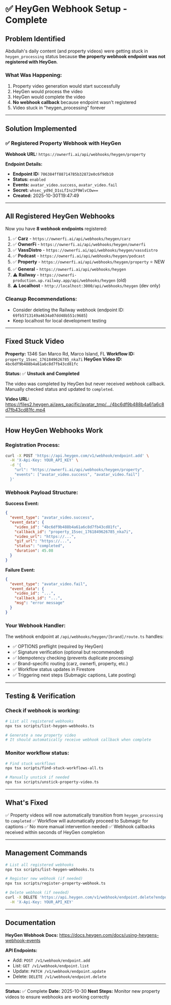# ✅ HeyGen Webhook Setup - Complete

## Problem Identified

Abdullah's daily content (and property videos) were getting stuck in `heygen_processing` status because **the property webhook endpoint was not registered with HeyGen**.

### What Was Happening:
1. Property video generation would start successfully
2. HeyGen would process the video
3. HeyGen would complete the video
4. **No webhook callback** because endpoint wasn't registered
5. Video stuck in "heygen_processing" forever

---

## Solution Implemented

### ✅ Registered Property Webhook with HeyGen

**Webhook URL:** `https://ownerfi.ai/api/webhooks/heygen/property`

**Endpoint Details:**
- **Endpoint ID:** `706384ff88714785b32872e0c6f9db10`
- **Status:** `enabled`
- **Events:** `avatar_video.success`, `avatar_video.fail`
- **Secret:** `whsec_yd9d_D1sLfInz2F9WlvCOw==`
- **Created:** 2025-10-30T19:47:49

---

## All Registered HeyGen Webhooks

Now you have **8 webhook endpoints** registered:

1. ✅ **Carz** - `https://ownerfi.ai/api/webhooks/heygen/carz`
2. ✅ **OwnerFi** - `https://ownerfi.ai/api/webhooks/heygen/ownerfi`
3. ✅ **VassDistro** - `https://ownerfi.ai/api/webhooks/heygen/vassdistro`
4. ✅ **Podcast** - `https://ownerfi.ai/api/webhooks/heygen/podcast`
5. ✅ **Property** - `https://ownerfi.ai/api/webhooks/heygen/property` ⭐ NEW
6. ✅ **General** - `https://ownerfi.ai/api/webhooks/heygen`
7. ⚠️  **Railway** - `https://ownerfi-production.up.railway.app/api/webhooks/heygen` (old)
8. ⚠️  **Localhost** - `http://localhost:3000/api/webhooks/heygen` (dev only)

### Cleanup Recommendations:
- Consider deleting the Railway webhook (endpoint ID: `69fb5713149a4634a07dd48b551c9685`)
- Keep localhost for local development testing

---

## Fixed Stuck Video

**Property:** 1346 San Marco Rd, Marco Island, FL
**Workflow ID:** `property_15sec_1761849626785_nka7i`
**HeyGen Video ID:** `4bc6df9b488b4a61a6c8d7fb43cd81fc`

**Status:** ✅ **Unstuck and Completed**

The video was completed by HeyGen but never received webhook callback. Manually checked status and updated to `completed`.

**Video URL:** https://files2.heygen.ai/aws_pacific/avatar_tmp/.../4bc6df9b488b4a61a6c8d7fb43cd81fc.mp4

---

## How HeyGen Webhooks Work

### Registration Process:
```bash
curl -X POST 'https://api.heygen.com/v1/webhook/endpoint.add' \
  -H 'X-Api-Key: YOUR_API_KEY' \
  -d '{
    "url": "https://ownerfi.ai/api/webhooks/heygen/property",
    "events": ["avatar_video.success", "avatar_video.fail"]
  }'
```

### Webhook Payload Structure:

**Success Event:**
```json
{
  "event_type": "avatar_video.success",
  "event_data": {
    "video_id": "4bc6df9b488b4a61a6c8d7fb43cd81fc",
    "callback_id": "property_15sec_1761849626785_nka7i",
    "video_url": "https://...",
    "gif_url": "https://...",
    "status": "completed",
    "duration": 45.08
  }
}
```

**Failure Event:**
```json
{
  "event_type": "avatar_video.fail",
  "event_data": {
    "video_id": "...",
    "callback_id": "...",
    "msg": "error message"
  }
}
```

### Your Webhook Handler:
The webhook endpoint at `/api/webhooks/heygen/[brand]/route.ts` handles:
- ✅ OPTIONS preflight (required by HeyGen)
- ✅ Signature verification (optional but recommended)
- ✅ Idempotency checking (prevents duplicate processing)
- ✅ Brand-specific routing (carz, ownerfi, property, etc.)
- ✅ Workflow status updates in Firestore
- ✅ Triggering next steps (Submagic captions, Late posting)

---

## Testing & Verification

### Check if webhook is working:
```bash
# List all registered webhooks
npx tsx scripts/list-heygen-webhooks.ts

# Generate a new property video
# It should automatically receive webhook callback when complete
```

### Monitor workflow status:
```bash
# Find stuck workflows
npx tsx scripts/find-stuck-workflows-all.ts

# Manually unstick if needed
npx tsx scripts/unstick-property-video.ts
```

---

## What's Fixed

✅ Property videos will now automatically transition from `heygen_processing` to `completed`
✅ Workflow will automatically proceed to Submagic for captions
✅ No more manual intervention needed
✅ Webhook callbacks received within seconds of HeyGen completion

---

## Management Commands

```bash
# List all registered webhooks
npx tsx scripts/list-heygen-webhooks.ts

# Register new webhook (if needed)
npx tsx scripts/register-property-webhook.ts

# Delete webhook (if needed)
curl -X DELETE 'https://api.heygen.com/v1/webhook/endpoint.delete?endpoint_id=ENDPOINT_ID' \
  -H 'X-Api-Key: YOUR_API_KEY'
```

---

## Documentation

**HeyGen Webhook Docs:** https://docs.heygen.com/docs/using-heygens-webhook-events

**API Endpoints:**
- Add: `POST /v1/webhook/endpoint.add`
- List: `GET /v1/webhook/endpoint.list`
- Update: `PATCH /v1/webhook/endpoint.update`
- Delete: `DELETE /v1/webhook/endpoint.delete`

---

**Status:** ✅ Complete
**Date:** 2025-10-30
**Next Steps:** Monitor new property videos to ensure webhooks are working correctly
